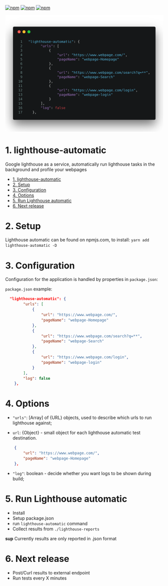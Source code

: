 [![npm](https://img.shields.io/npm/dm/lighthouse-automatic.svg)]()
[![npm](https://img.shields.io/npm/dt/lighthouse-automatic.svg)]()
[![npm](https://img.shields.io/npm/v/lighthouse-automatic.svg)]()

![alt Output][Lighthouse]

[Lighthouse]: carbon.png "Lighthouse Configuration"

# 1. lighthouse-automatic

Google lighthouse as a service, automatically run lighthouse tasks in the background and profile your webpages

<!-- TOC -->

- [1. lighthouse-automatic](#1-lighthouse-automatic)
- [2. Setup](#2-setup)
- [3. Configuration](#3-configuration)
- [4. Options](#4-options)
- [5. Run Lighthouse automatic](#5-run-lighthouse-automatic)
- [6. Next release](#6-next-release)

<!-- /TOC -->

# 2. Setup

Lighthouse automatic can be found on npmjs.com, to install:
`yarn add lighthouse-automatic -D`

# 3. Configuration

Configuration for the application is handled by properties in `package.json`:

`package.json` example:

```json
  "lighthouse-automatic": {
        "urls": [
            {
                "url": "https://www.webpage.com/",
                "pageName": "webpage-Homepage"
            },
            {
                "url": "https://www.webpage.com/search?q=**",
                "pageName": "webpage-Search"
            },
            {
                "url": "https://www.webpage.com/login",
                "pageName": "webpage-login"
            }
        ],
        "log": false
    },
```

# 4. Options

* `"urls"`: [Array] of {URL} objects, used to describe which urls to run lighthouse against;

- `url`: {Object} - small object for each lighthouse automatic test destination.

```json
    {
        "url": "https://www.webpage.com/",
        "pageName": "webpage-Homepage"
    },
```

<!-- * `"runOnce"`: boolean - decide whether tests should run -

"minutes": "5",
"endpoint": "", -->

* `"log"`: boolean - decide whether you want logs to be shown during build;

# 5. Run Lighthouse automatic

* Install
* Setup package.json
* run `lighthouse-automatic` command
* Collect results from `./lighthouse-reports`

**sup** Currently results are only reported in .json format

# 6. Next release

* Post/Curl results to external endpoint
* Run tests every X minutes
